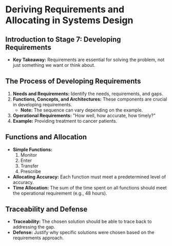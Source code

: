 # Deriving Requirements and Allocating in Systems Design

## Introduction to Stage 7: Developing Requirements
- **Key Takeaway:** Requirements are essential for solving the problem, not just something we want or think about.

## The Process of Developing Requirements
1. **Needs and Requirements:** Identify the needs, requirements, and gaps.
2. **Functions, Concepts, and Architectures:** These components are crucial in developing requirements.
   - **Note:** The sequence can vary depending on the example.
3. **Operational Requirements:** "How well, how accurate, how timely?"
4. **Example:** Providing treatment to cancer patients.

## Functions and Allocation
- **Simple Functions:**
  1. Monitor
  2. Enter
  3. Transfer
  4. Prescribe
- **Allocating Accuracy:** Each function must meet a predetermined level of accuracy.
- **Time Allocation:** The sum of the time spent on all functions should meet the operational requirement (e.g., 48 hours).

## Traceability and Defense
- **Traceability:** The chosen solution should be able to trace back to addressing the gap.
- **Defense:** Justify why specific solutions were chosen based on the requirements approach.
